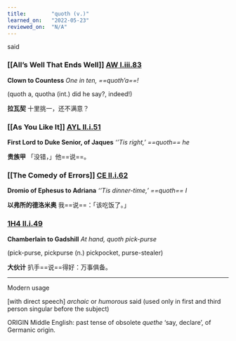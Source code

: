 ```yaml
---
title:        "quoth (v.)"
learned_on:   "2022-05-23"
reviewed_on:  "N/A"
---
```


said

### [[All’s Well That Ends Well]] [AW I.iii.83](https://www.shakespeareswords.com/Public/Play.aspx?Act=1&Scene=3&WorkId=30#220646) 

**Clown to Countess** *One in ten, ==quoth’a==!*

(quoth a, quotha (int.) did he say?, indeed!)

**拉瓦契** 十里挑一，还不满意？

### [[As You Like It]] [AYL II.i.51](https://www.shakespeareswords.com/Public/Play.aspx?Act=2&Scene=1&WorkId=26#205408) 

**First Lord to Duke Senior, of Jaques** *‘’Tis right,’ ==quoth== he*

**贵族甲** 「没错，」他==说==。

### [[The Comedy of Errors]] [CE II.i.62](https://www.shakespeareswords.com/Public/Play.aspx?Act=2&Scene=1&WorkId=1#112689) 

**Dromio of Ephesus to Adriana** *‘’Tis dinner-time,’ ==quoth== I*

**以弗所的德洛米奥** 我==说==：「该吃饭了。」

### [1H4 II.i.49](https://www.shakespeareswords.com/Public/Play.aspx?Act=2&Scene=1&WorkId=33#233193) 

**Chamberlain to Gadshill** *At hand, quoth pick-purse*

(pick-purse, pickpurse (n.) pickpocket, purse-stealer)

**大伙计** 扒手==说==得好：万事俱备。

-----

Modern usage

\[with direct speech\] *archaic* or *humorous* said (used only in first and third person singular before the subject)

ORIGIN Middle English: past tense of obsolete *quethe* ‘say, declare’, of Germanic origin.